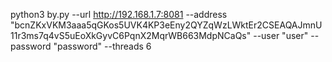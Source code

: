 python3 by.py --url http://192.168.1.7:8081 --address "bcnZKxVKM3aaa5qGKos5UVK4KP3eEny2QYZqWzLWktEr2CSEAQAJmnU11r3ms7q4vS5uEoXkGyvC6PqnX2MqrWB663MdpNCaQs" --user "user" --password "password" --threads 6
